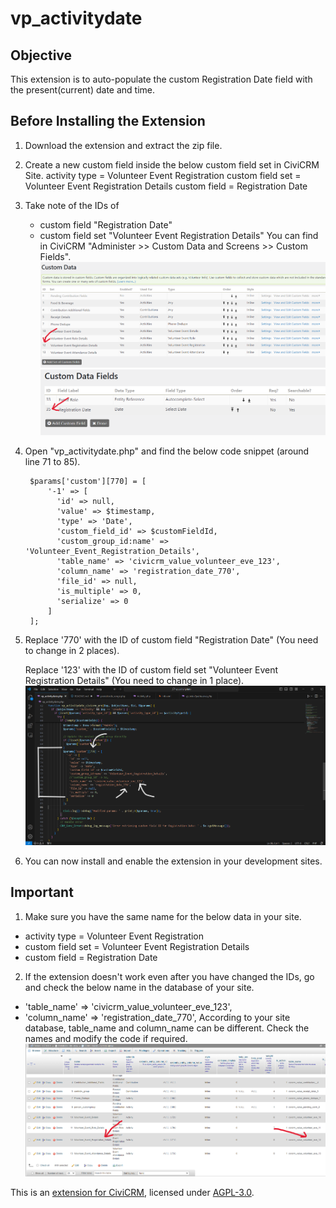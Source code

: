 # vp_activitydate

## Objective
This extension is to auto-populate the custom Registration Date field with the present(current) date and time.

## Before Installing the Extension
1. Download the extension and extract the zip file.
2. Create a new custom field inside the below custom field set in CiviCRM Site.
    activity type    = Volunteer Event Registration
    custom field set = Volunteer Event Registration Details
    custom field     = Registration Date

3. Take note of the IDs of 
    - custom field "Registration Date"
    - custom field set "Volunteer Event Registration Details"
   You can find in CiviCRM "Administer >> Custom Data and Screens >> Custom Fields".
   ![Alt_text](images/image2.png)
   ![Alt_text](images/image3.png)

4. Open "vp_activitydate.php" and find the below code snippet (around line 71 to 85).

        $params['custom'][770] = [
            '-1' => [
              'id' => null,
              'value' => $timestamp,
              'type' => 'Date',
              'custom_field_id' => $customFieldId,
              'custom_group_id:name' => 'Volunteer_Event_Registration_Details',
              'table_name' => 'civicrm_value_volunteer_eve_123',
              'column_name' => 'registration_date_770',
              'file_id' => null,
              'is_multiple' => 0,
              'serialize' => 0
            ]
        ];

5. Replace '770' with the ID of custom field "Registration Date" (You need to change in 2 places).
   
   Replace '123' with the ID of custom field set "Volunteer Event Registration Details" (You need to change in 1 place).
![Alt_text](images/image1.png)

6. You can now install and enable the extension in your development sites.

## Important
1. Make sure you have the same name for the below data in your site.
 - activity type    = Volunteer Event Registration
 - custom field set = Volunteer Event Registration Details
 - custom field     = Registration Date

2. If the extension doesn't work even after you have changed the IDs, go and check the below name in the database of your site. 
 - 'table_name' => 'civicrm_value_volunteer_eve_123',
 - 'column_name' => 'registration_date_770',
According to your site database, table_name and column_name can be different. Check the names and modify the code if required.
![Alt_text](images/image4.png)

This is an [extension for CiviCRM](https://docs.civicrm.org/sysadmin/en/latest/customize/extensions/), licensed under [AGPL-3.0](LICENSE.txt).

